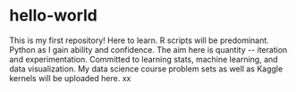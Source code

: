 # hello-world
This is my first repository! Here to learn. R scripts will be predominant. Python as I gain ability and confidence. 
The aim here is quantity -- iteration and experimentation. Committed to learning stats, machine learning, and data visualization. My data science course problem sets as well as Kaggle kernels will be uploaded here.
xx
